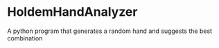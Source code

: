 # HoldemHandAnalyzer
A python program that generates a random hand and suggests the best combination
